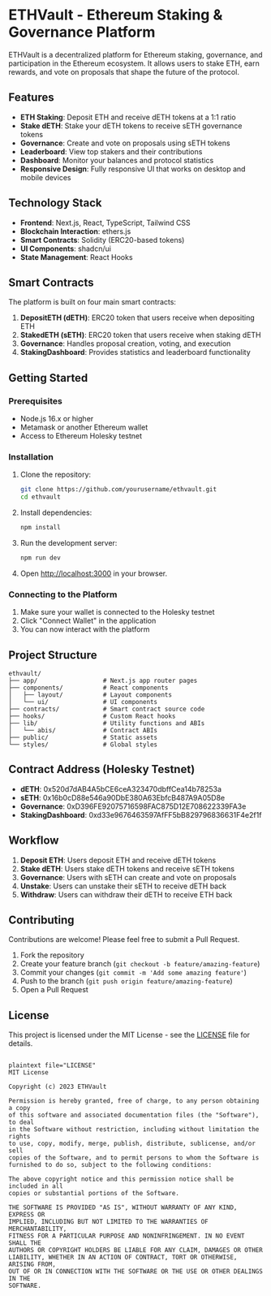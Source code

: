 # ETHVault - Ethereum Staking & Governance Platform

ETHVault is a decentralized platform for Ethereum staking, governance, and participation in the Ethereum ecosystem. It allows users to stake ETH, earn rewards, and vote on proposals that shape the future of the protocol.

## Features

- **ETH Staking**: Deposit ETH and receive dETH tokens at a 1:1 ratio
- **Stake dETH**: Stake your dETH tokens to receive sETH governance tokens
- **Governance**: Create and vote on proposals using sETH tokens
- **Leaderboard**: View top stakers and their contributions
- **Dashboard**: Monitor your balances and protocol statistics
- **Responsive Design**: Fully responsive UI that works on desktop and mobile devices

## Technology Stack

- **Frontend**: Next.js, React, TypeScript, Tailwind CSS
- **Blockchain Interaction**: ethers.js
- **Smart Contracts**: Solidity (ERC20-based tokens)
- **UI Components**: shadcn/ui
- **State Management**: React Hooks

## Smart Contracts

The platform is built on four main smart contracts:

1. **DepositETH (dETH)**: ERC20 token that users receive when depositing ETH
2. **StakedETH (sETH)**: ERC20 token that users receive when staking dETH
3. **Governance**: Handles proposal creation, voting, and execution
4. **StakingDashboard**: Provides statistics and leaderboard functionality

## Getting Started

### Prerequisites

- Node.js 16.x or higher
- Metamask or another Ethereum wallet
- Access to Ethereum Holesky testnet

### Installation

1. Clone the repository:
   ```bash
   git clone https://github.com/yourusername/ethvault.git
   cd ethvault
   ```

2. Install dependencies:
   ```bash
   npm install
   ```

3. Run the development server:
   ```bash
   npm run dev
   ```

4. Open [http://localhost:3000](http://localhost:3000) in your browser.

### Connecting to the Platform

1. Make sure your wallet is connected to the Holesky testnet
2. Click "Connect Wallet" in the application
3. You can now interact with the platform

## Project Structure

```
ethvault/
├── app/                  # Next.js app router pages
├── components/           # React components
│   ├── layout/           # Layout components
│   └── ui/               # UI components
├── contracts/            # Smart contract source code
├── hooks/                # Custom React hooks
├── lib/                  # Utility functions and ABIs
│   └── abis/             # Contract ABIs
├── public/               # Static assets
└── styles/               # Global styles
```

## Contract Address (Holesky Testnet)

- **dETH**: 0x520d7dAB4A5bCE6ceA323470dbffCea14b78253a
- **sETH**: 0x16b0cD88e546a90DbE380A63EbfcB487A9A05D8e
- **Governance**: 0xD396FE92075716598FAC875D12E708622339FA3e
- **StakingDashboard**: 0xd33e9676463597AfFF5bB829796836631F4e2f1f

## Workflow

1. **Deposit ETH**: Users deposit ETH and receive dETH tokens
2. **Stake dETH**: Users stake dETH tokens and receive sETH tokens
3. **Governance**: Users with sETH can create and vote on proposals
4. **Unstake**: Users can unstake their sETH to receive dETH back
5. **Withdraw**: Users can withdraw their dETH to receive ETH back

## Contributing

Contributions are welcome! Please feel free to submit a Pull Request.

1. Fork the repository
2. Create your feature branch (`git checkout -b feature/amazing-feature`)
3. Commit your changes (`git commit -m 'Add some amazing feature'`)
4. Push to the branch (`git push origin feature/amazing-feature`)
5. Open a Pull Request

## License

This project is licensed under the MIT License - see the [LICENSE](LICENSE) file for details.
```

plaintext file="LICENSE"
MIT License

Copyright (c) 2023 ETHVault

Permission is hereby granted, free of charge, to any person obtaining a copy
of this software and associated documentation files (the "Software"), to deal
in the Software without restriction, including without limitation the rights
to use, copy, modify, merge, publish, distribute, sublicense, and/or sell
copies of the Software, and to permit persons to whom the Software is
furnished to do so, subject to the following conditions:

The above copyright notice and this permission notice shall be included in all
copies or substantial portions of the Software.

THE SOFTWARE IS PROVIDED "AS IS", WITHOUT WARRANTY OF ANY KIND, EXPRESS OR
IMPLIED, INCLUDING BUT NOT LIMITED TO THE WARRANTIES OF MERCHANTABILITY,
FITNESS FOR A PARTICULAR PURPOSE AND NONINFRINGEMENT. IN NO EVENT SHALL THE
AUTHORS OR COPYRIGHT HOLDERS BE LIABLE FOR ANY CLAIM, DAMAGES OR OTHER
LIABILITY, WHETHER IN AN ACTION OF CONTRACT, TORT OR OTHERWISE, ARISING FROM,
OUT OF OR IN CONNECTION WITH THE SOFTWARE OR THE USE OR OTHER DEALINGS IN THE
SOFTWARE.
